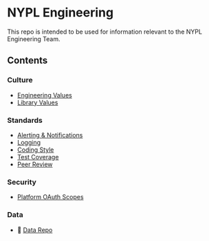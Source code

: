 # NYPL Engineering

This repo is intended to be used for information relevant to the NYPL Engineering Team.

## Contents

### Culture

* [Engineering Values](culture/values.md)
* [Library Values](culture/library-values.md)

### Standards

* [Alerting & Notifications](standards/alerting.md)
* [Logging](standards/logging.md)
* [Coding Style](standards/coding-standards.md)
* [Test Coverage](standars/test-coverage.md)
* [Peer Review](standards/peer-review.md)

### Security

* [Platform OAuth Scopes](security/scopes.md)

### Data

* :link: [Data Repo](https://github.com/NYPL/nypl-core)
